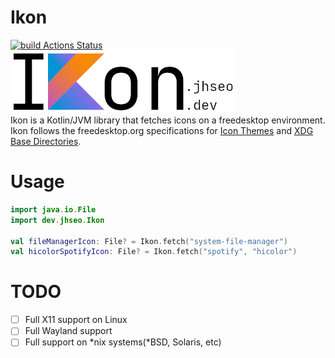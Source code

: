 # Ikon
[![build Actions Status](https://github.com/7k5x/Ikon/actions/workflows/build.yml/badge.svg)](https://github.com/Jhyub/Ikon/actions)<br>
[![logo](https://raw.githubusercontent.com/Jhyub/Ikon/master/ikon.png)](https://ikon.jhseo.dev/)  
Ikon is a Kotlin/JVM library that fetches icons on a freedesktop environment.  
Ikon follows the freedesktop.org specifications for [Icon Themes](https://specifications.freedesktop.org/icon-theme-spec/icon-theme-spec-latest.html) and [XDG Base Directories](https://specifications.freedesktop.org/basedir-spec/basedir-spec-latest.html).


# Usage
```kotlin
import java.io.File
import dev.jhseo.Ikon

val fileManagerIcon: File? = Ikon.fetch("system-file-manager")
val hicolorSpotifyIcon: File? = Ikon.fetch("spotify", "hicolor")
```

# TODO
- [ ] Full X11 support on Linux
- [ ] Full Wayland support
- [ ] Full support on *nix systems(*BSD, Solaris, etc)
